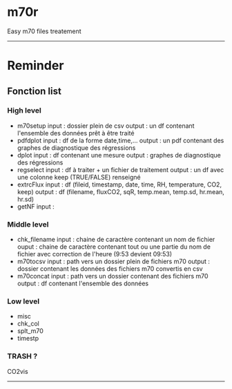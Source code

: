 m70r
====

Easy m70 files treatement

***

# Reminder

## Fonction list

### High level
* m70setup
  input : dossier plein de csv
  output : un df contenant l'ensemble des données prêt à être traité
* pdfdplot
  input : df de la forme date,time,…
  output : un pdf contenant des graphes de diagnostique des régressions
* dplot
  input : df contenant une mesure
  output : graphes de diagnostique des régressions
* regselect
  input : df à traiter + un fichier de traitement
  output : un df avec une colonne keep (TRUE/FALSE) renseigné
* extrcFlux
  input : df (fileid, timestamp, date, time, RH, temperature, CO2, keep)
  output : df (filename, fluxCO2, sqR, temp.mean, temp.sd, hr.mean, hr.sd)
* getNF
  input : 

### Middle level
* chk_filename
  input : chaine de caractère contenant un nom de fichier
  ouput : chaine de caractère contenant tout ou une partie du nom de fichier avec correction de l'heure (9:53 devient 09:53)
* m70tocsv
  input : path vers un dossier plein de fichiers m70
  output : dossier contenant les données des fichiers m70 convertis en csv
* m70concat
  input : path vers un dossier contenant des fichiers m70
  output : df contenant l'ensemble des données

### Low level
* misc
* chk_col
* splt_m70
* timestp

### TRASH ?
CO2vis
***